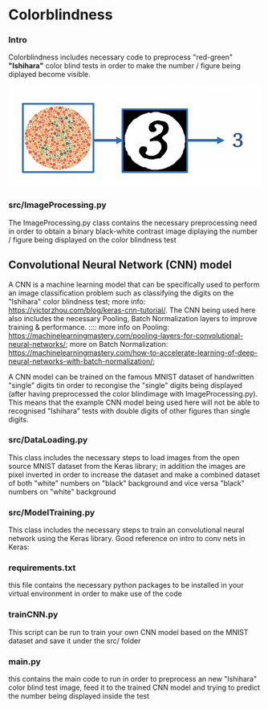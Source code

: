 # Colorblindness

### Intro
Colorblindness includes necessary code to preprocess "red-green" **"Ishihara"** color blind tests in order to make the number / figure being diplayed become visible. 

![alt text](https://github.com/SimonDL94/Colorblindness/blob/master/images/processingImage.png)

### src/ImageProcessing.py
The ImageProcessing.py class contains the necessary preprocessing need in order to obtain a binary black-white contrast image diplaying the number / figure being displayed on the color blindness test

## Convolutional Neural Network (CNN) model
A CNN is a machine learning model that can be specifically used to perform an image classification problem such as classifying the digits on the "Ishihara" color blindness test; more info: https://victorzhou.com/blog/keras-cnn-tutorial/. The CNN being used here also includes the necessary Pooling, Batch Normalization layers to improve training & performance.
:::: more info on Pooling: https://machinelearningmastery.com/pooling-layers-for-convolutional-neural-networks/; more on Batch Normalization: https://machinelearningmastery.com/how-to-accelerate-learning-of-deep-neural-networks-with-batch-normalization/;

A CNN model can be trained on the famous MNIST dataset of handwritten "single" digits tin order to recongise the "single" digits being displayed (after having preprocessed the color blindimage with ImageProcessing.py). This means that the example CNN model being used here will not be able to recognised "Ishihara" tests with double digits of other figures than single digits.

### src/DataLoading.py
This class includes the necessary steps to load images from the open source MNIST dataset from the Keras library; in addition the images are pixel inverted in order to increase the dataset and make a combined dataset of both "white" numbers on "black" background and vice versa "black" numbers on "white" background

### src/ModelTraining.py
This class includes the necessary steps to train an convolutional neural network using the Keras library. Good reference on intro to conv nets in Keras: 

### requirements.txt
this file contains the necessary python packages to be installed in your virtual environment in order to make use of the code

### trainCNN.py
This script can be run to train your own CNN model based on the MNIST dataset and save it under the src/ folder

### main.py
this contains the main code to run in order to preprocess an new "Ishihara" color blind test image, feed it to the trained CNN model and trying to predict the number being displayed inside the test
